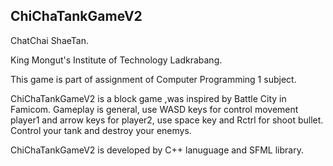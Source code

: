 ## ChiChaTankGameV2
ChatChai ShaeTan.

King Mongut's Institute of Technology Ladkrabang.

This game is part of assignment of Computer Programming 1 subject.



  ChiChaTankGameV2 is a block game ,was inspired by Battle City in Famicom. 
  Gameplay is general, use  WASD keys for control movement player1 and arrow keys for player2,
  use space key and Rctrl for shoot bullet. Control your tank and destroy your enemys.
  
  
  ChiChaTankGameV2 is developed by C++ lanuguage and SFML library.
  
